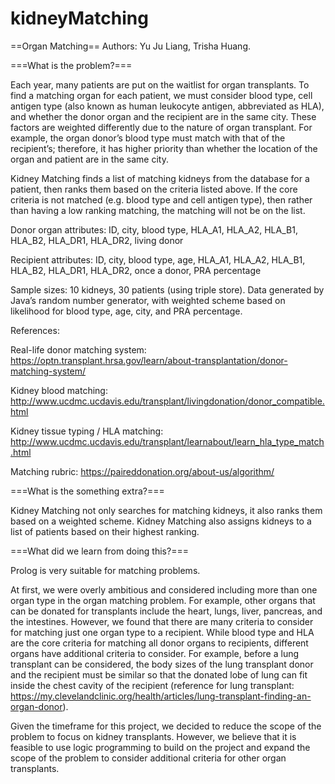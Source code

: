 # kidneyMatching

==Organ Matching==
Authors: Yu Ju Liang, Trisha Huang.

===What is the problem?===

Each year, many patients are put on the waitlist for organ transplants. To find a matching organ for each patient, we must consider blood type, cell antigen type (also known as human leukocyte antigen, abbreviated as HLA), and whether the donor organ and the recipient are in the same city. These factors are weighted differently due to the nature of organ transplant. For example, the organ donor’s blood type must match with that of the recipient’s; therefore, it has higher priority than whether the location of the organ and patient are in the same city. 

Kidney Matching finds a list of matching kidneys from the database for a patient, then ranks them based on the criteria listed above. If the core criteria is not matched (e.g. blood type and cell antigen type), then rather than having a low ranking matching, the matching will  not be on the list.

Donor organ attributes:
ID, city, blood type, HLA_A1, HLA_A2, HLA_B1, HLA_B2, HLA_DR1, HLA_DR2, living donor

Recipient attributes:
ID, city, blood type, age, HLA_A1, HLA_A2, HLA_B1, HLA_B2, HLA_DR1, HLA_DR2, once a donor, PRA percentage

Sample sizes: 10 kidneys, 30 patients (using triple store).
Data generated by Java’s random number generator, with weighted scheme based on likelihood for blood type, age, city, and PRA percentage.

References:

Real-life donor matching system: https://optn.transplant.hrsa.gov/learn/about-transplantation/donor-matching-system/

Kidney blood matching: http://www.ucdmc.ucdavis.edu/transplant/livingdonation/donor_compatible.html

Kidney tissue typing / HLA matching: http://www.ucdmc.ucdavis.edu/transplant/learnabout/learn_hla_type_match.html

Matching rubric: https://paireddonation.org/about-us/algorithm/  


===What is the something extra?===

Kidney Matching not only searches for matching kidneys, it also ranks them based on a weighted scheme.
    Kidney Matching also assigns kidneys to a list of patients based on their highest ranking.    

===What did we learn from doing this?===

Prolog is very suitable for matching problems. 

At first, we were overly ambitious and considered including more than one organ type in the organ matching problem. For example, other organs that can be donated for transplants include the heart, lungs, liver, pancreas, and the intestines. However, we found that there are many criteria to consider for matching just one organ type to a recipient. While blood type and HLA are the core criteria for matching all donor organs to recipients, different organs have additional criteria to consider. For example, before a lung transplant can be considered, the body sizes of the lung transplant donor and the recipient must be similar so that the donated lobe of lung can fit inside the chest cavity of the recipient (reference for lung transplant: https://my.clevelandclinic.org/health/articles/lung-transplant-finding-an-organ-donor). 

Given the timeframe for this project, we decided to reduce the scope of the problem to focus on kidney transplants. However, we believe that it is feasible to use logic programming to build on the project and expand the scope of the problem to consider additional criteria for other organ transplants. 

